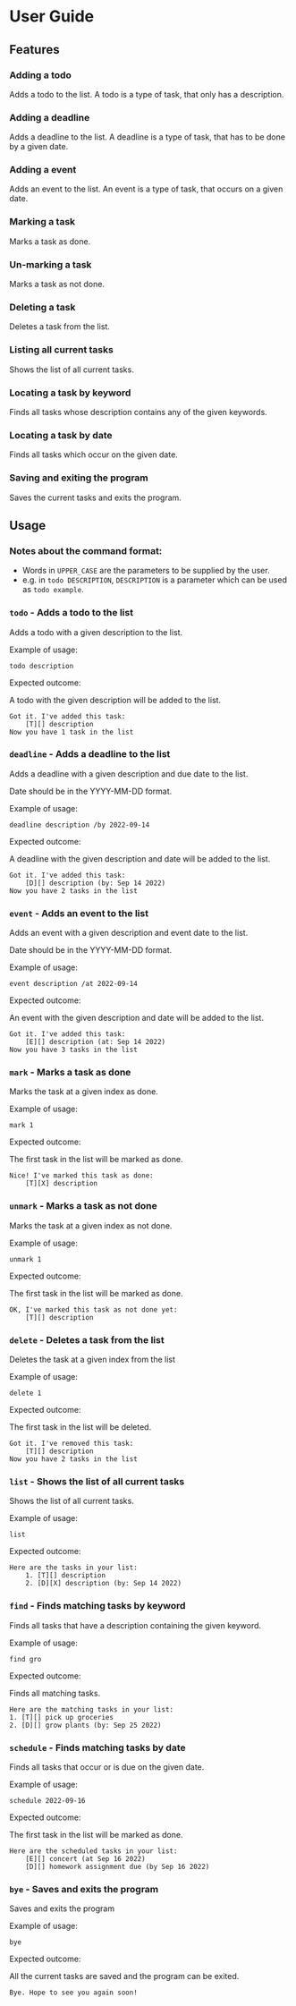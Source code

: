 # User Guide

## Features 

### Adding a todo

Adds a todo to the list.
A todo is a type of task, that only has a description.

### Adding a deadline

Adds a deadline to the list.
A deadline is a type of task, that has to be done by a given date.

### Adding a event

Adds an event to the list.
An event is a type of task, that occurs on a given date.

### Marking a task

Marks a task as done.

### Un-marking a task

Marks a task as not done.

### Deleting a task

Deletes a task from the list.

### Listing all current tasks

Shows the list of all current tasks.

### Locating a task by keyword

Finds all tasks whose description contains any of the given keywords.

### Locating a task by date

Finds all tasks which occur on the given date.

### Saving and exiting the program

Saves the current tasks and exits the program.

## Usage

### Notes about the command format:

- Words in `UPPER_CASE` are the parameters to be supplied by the user.
- e.g. in `todo DESCRIPTION`, `DESCRIPTION` is a parameter which can be used as `todo example`.

### `todo` - Adds a todo to the list

Adds a todo with a given description to the list.

Example of usage: 

`todo description`

Expected outcome:

A todo with the given description will be added to the list.

```
Got it. I've added this task:
    [T][] description
Now you have 1 task in the list
```

### `deadline` - Adds a deadline to the list

Adds a deadline with a given description and due date to the list.

Date should be in the YYYY-MM-DD format.

Example of usage:

`deadline description /by 2022-09-14`

Expected outcome:

A deadline with the given description and date will be added to the list.

```
Got it. I've added this task:
    [D][] description (by: Sep 14 2022)
Now you have 2 tasks in the list
```

### `event` - Adds an event to the list

Adds an event with a given description and event date to the list.

Date should be in the YYYY-MM-DD format.

Example of usage:

`event description /at 2022-09-14`

Expected outcome:

An event with the given description and date will be added to the list.

```
Got it. I've added this task:
    [E][] description (at: Sep 14 2022)
Now you have 3 tasks in the list
```

### `mark` - Marks a task as done

Marks the task at a given index as done.

Example of usage:

`mark 1`

Expected outcome:

The first task in the list will be marked as done.

```
Nice! I've marked this task as done:
    [T][X] description
```

### `unmark` - Marks a task as not done

Marks the task at a given index as not done.

Example of usage:

`unmark 1`

Expected outcome:

The first task in the list will be marked as done.

```
OK, I've marked this task as not done yet:
    [T][] description
```

### `delete` - Deletes a task from the list

Deletes the task at a given index from the list

Example of usage:

`delete 1`

Expected outcome:

The first task in the list will be deleted.

```
Got it. I've removed this task:
    [T][] description
Now you have 2 tasks in the list
```

### `list` - Shows the list of all current tasks

Shows the list of all current tasks.

Example of usage:

`list`

Expected outcome:

```
Here are the tasks in your list:
    1. [T][] description
    2. [D][X] description (by: Sep 14 2022)
```

### `find` - Finds matching tasks by keyword

Finds all tasks that have a description containing the given keyword.

Example of usage:

`find gro`

Expected outcome:

Finds all matching tasks.

```
Here are the matching tasks in your list:
1. [T][] pick up groceries
2. [D][] grow plants (by: Sep 25 2022)
```

### `schedule` - Finds matching tasks by date

Finds all tasks that occur or is due on the given date.

Example of usage:

`schedule 2022-09-16`

Expected outcome:

The first task in the list will be marked as done.

```
Here are the scheduled tasks in your list:
    [E][] concert (at Sep 16 2022)
    [D][] homework assignment due (by Sep 16 2022)
```

### `bye` - Saves and exits the program

Saves and exits the program

Example of usage:

`bye`

Expected outcome:

All the current tasks are saved and the program can be exited.

```
Bye. Hope to see you again soon!
```



